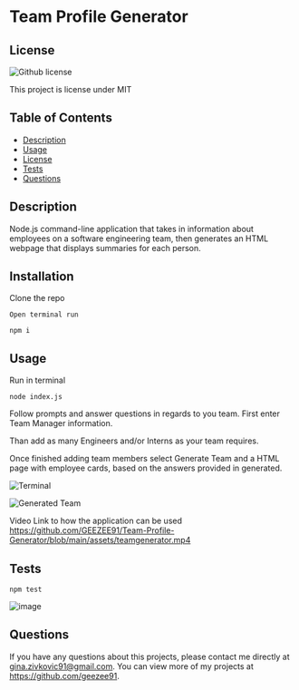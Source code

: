 # Team Profile Generator
  
  ## License 
  ![Github license](http://img.shields.io/badge/license-MIT-blue.svg)
 
  This project is license under MIT
 
  ## Table of Contents
  * [Description](#Description)
  * [Usage](#usage)
  * [License](#license)
  * [Tests](#tests)
  * [Questions](#questions)
  
  
  ## Description 
  Node.js command-line application that takes in information about employees on a software engineering team, then generates an HTML webpage that displays summaries for each person.

  ## Installation 
  Clone the repo
  
    Open terminal run 
    
    npm i

  ## Usage 
  Run in terminal
  
    node index.js

  Follow prompts and answer questions in regards to you team.
  First enter Team Manager information.
  

  Than add as many Engineers and/or Interns as your team requires. 
  
  Once finished adding team members select Generate Team and a HTML page with employee cards, based on the answers provided in generated.
  
![Terminal ](https://user-images.githubusercontent.com/3950562/197588925-cf108e92-32f8-492d-ae47-f35b631bc6fe.png)

![Generated Team](https://user-images.githubusercontent.com/3950562/197588957-7a638620-58d9-4c29-9720-7a661c7547c5.png)

Video Link to how the application can be used
https://github.com/GEEZEE91/Team-Profile-Generator/blob/main/assets/teamgenerator.mp4

  ## Tests
    npm test
![image](https://user-images.githubusercontent.com/3950562/197588621-75746710-2f66-4e00-9f39-9f999b5bf178.png)

## Questions
  If you have any questions about this projects, please contact me directly at gina.zivkovic91@gmail.com. You can view more of my projects at https://github.com/geezee91.

